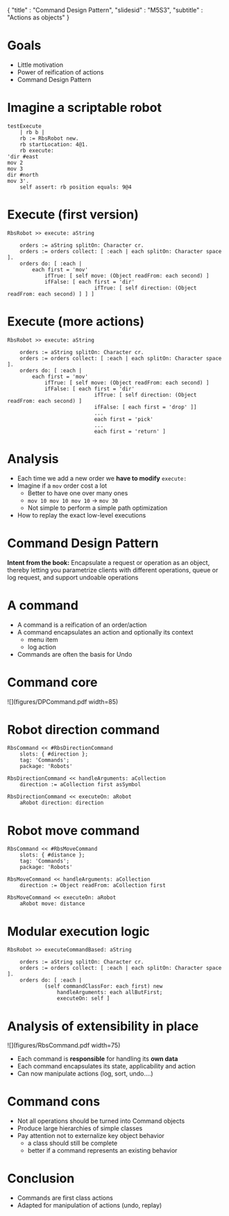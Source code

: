 { 
"title" : "Command Design Pattern", 
"slidesid" : "M5S3", 
"subtitle" : "Actions as objects" 
} 
 
# Goals 
- Little motivation 
- Power of reification of actions 
- Command Design Pattern 
 
# Imagine a scriptable robot 
 
``` 
testExecute
	| rb b |
	rb := RbsRobot new.
	rb startLocation: 4@1.
	rb execute: 
'dir #east
mov 2
mov 3
dir #north
mov 3'.
	self assert: rb position equals: 9@4 
``` 
 
# Execute (first version) 
 
``` 
RbsRobot >> execute: aString

	orders := aString splitOn: Character cr.
	orders := orders collect: [ :each | each splitOn: Character space ].
	orders do: [ :each |
		each first = 'mov'
			ifTrue: [ self move: (Object readFrom: each second) ]
			ifFalse: [ each first = 'dir'
							ifTrue: [ self direction: (Object readFrom: each second) ] ] ] 
``` 
 
# Execute (more actions) 
 
``` 
RbsRobot >> execute: aString

	orders := aString splitOn: Character cr.
	orders := orders collect: [ :each | each splitOn: Character space ].
	orders do: [ :each |
		each first = 'mov'
			ifTrue: [ self move: (Object readFrom: each second) ]
			ifFalse: [ each first = 'dir'
							ifTrue: [ self direction: (Object readFrom: each second) ]
							ifFalse: [ each first = 'drop' ]]
							...
							each first = 'pick'
							...
							each first = 'return' ] 
``` 
 
# Analysis 
- Each time we add a new order we **have to modify** `execute:` 
- Imagine if a `mov` order cost a lot  
  - Better to have one over many ones 
  - `mov 10 mov 10 mov 10` -> `mov 30` 
  - Not simple to perform a simple path optimization 
- How to replay the exact low-level executions 
 
# Command Design Pattern 
**Intent from the book:** Encapsulate a request or operation as an object, thereby letting you parametrize clients with different operations, queue or log request, and support undoable operations 
# A command 
- A command is a reification of an order/action 
- A command encapsulates an action and optionally its context 
  - menu item 
  - log action 
- Commands are often the basis for Undo 
 
# Command core 
![](figures/DPCommand.pdf width=85) 
# Robot direction command  
 
``` 
RbsCommand << #RbsDirectionCommand
	slots: { #direction };
	tag: 'Commands';
	package: 'Robots' 
``` 
 
``` 
RbsDirectionCommand << handleArguments: aCollection
	direction := aCollection first asSymbol

RbsDirectionCommand << executeOn: aRobot
	aRobot direction: direction 
``` 
 
# Robot move command 
 
``` 
RbsCommand << #RbsMoveCommand
	slots: { #distance };
	tag: 'Commands';
	package: 'Robots' 
``` 
 
``` 
RbsMoveCommand << handleArguments: aCollection
	direction := Object readFrom: aCollection first
	
RbsMoveCommand << executeOn: aRobot
	aRobot move: distance 
``` 
 
# Modular execution logic 
 
``` 
RbsRobot >> executeCommandBased: aString

	orders := aString splitOn: Character cr.
	orders := orders collect: [ :each | each splitOn: Character space ].
	orders do: [ :each |
			(self commandClassFor: each first) new
				handleArguments: each allButFirst;
				executeOn: self ] 
``` 
 
# Analysis of extensibility in place 
![](figures/RbsCommand.pdf width=75) 
- Each command is **responsible** for handling its **own data** 
- Each command encapsulates its state, applicability and action 
- Can now manipulate actions \(log, sort, undo....\) 
 
# Command cons 
- Not all operations should be turned into Command objects 
- Produce large hierarchies of simple classes 
- Pay attention not to externalize key object behavior 
  - a class should still be complete 
  - better if a command represents an existing behavior 
 
# Conclusion 
- Commands are first class actions 
- Adapted for manipulation of actions \(undo, replay\) 
